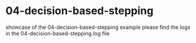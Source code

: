 # 04-decision-based-stepping
showcase of the 04-decision-based-stepping example 
please find the logs in the 04-decision-based-stepping.log file
